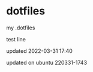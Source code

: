 # dotfiles

my .dotfiles</br>

test line</br>

updated 2022-03-31 17:40

updated on ubuntu 220331-1743


